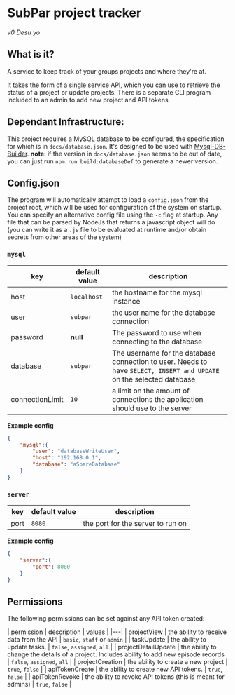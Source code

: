 # SubPar project tracker
_v0 Desu yo_

## What is it?
A service to keep track of your groups projects and where they're at.

It takes the form of a single service API, which you can use to retrieve the status of a project or update projects.
There is a separate CLI program included to an admin to add new project and API tokens

## Dependant Infrastructure:

This project requires a MySQL database to be configured, the specification for which is in `docs/database.json`. It's designed to be used with [Mysql-DB-Builder](https://github.com/Chrolo/Mysql-DB-Builder).
__note__: if the version in `docs/database.json` seems to be out of date, you can just run `npm run build:databaseDef` to generate a newer version.

## Config.json
The program will automatically attempt to load a `config.json` from the project root, which will be used for configuration of the system on startup. You can specify an alternative config file using the `-c` flag at startup. Any file that can be parsed by NodeJs that returns a javascript object will do (you can write it as a `.js` file to be evaluated at runtime and/or obtain secrets from other areas of the system)


### `mysql`
| key |default value | description |
| - | - | - |
| host |`localhost` | the hostname for the mysql instance |
| user | `subpar` | the user name for the database connection |
| password | __null__ | The password to use when connecting to the database |
| database | `subpar` | The username for the database connection to user. Needs to have `SELECT, INSERT and UPDATE` on the selected database |
| connectionLimit | `10` | a limit on the amount of connections the application should use to the server |


__Example config__
```json
{
    "mysql":{
        "user": "databaseWriteUser",
        "host": "192.168.0.1",
        "database": "aSpareDatabase"
    }
}
```

### `server`
| key |default value | description |
| - | - | - |
| port |`8080` | the port for the server to run on |


__Example config__
```json
{
    "server":{
        "port": 8080
    }
}
```

## Permissions
The following permissions can be set against any API token created:

| permission | description | values |
|---|
| projectView | the ability to receive data from the API | `basic`, `staff` or `admin` |
| taskUpdate | the ability to update tasks. | `false`, `assigned`, `all` |
| projectDetailUpdate | the ability to change the details of a project. Includes ability to add new episode records | `false`, `assigned`, `all` |
| projectCreation | the ability to create a new project | `true`, `false` |
| apiTokenCreate | the ability to create new API tokens. | `true`, `false` |
| apiTokenRevoke | the ability to revoke API tokens (this is meant for admins) | `true`, `false` |

